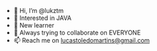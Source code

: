 - 👋 Hi, I’m @lukztm
- 👀 Interested in JAVA
- 🌱 New learner
- 💞️ Always trying to collaborate on EVERYONE
- 📫 Reach me on lucastoledomartins@gmail.com

<!---
lukztm/lukztm is a ✨ special ✨ repository because its `README.md` (this file) appears on your GitHub profile.
You can click the Preview link to take a look at your changes.
--->
